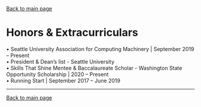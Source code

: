 [Back to main page](./../README.md)

# Honors & Extracurriculars

• Seattle University Association for Computing Machinery | September 2019 – Present\
• President & Dean’s list - Seattle University\
• Skills That Shine Mentee & Baccalaureate Scholar - Washington State Opportunity Scholarship | 2020 – Present\
• Running Start | September 2017 – June 2019

---

[Back to main page](./../README.md)
